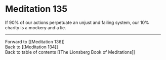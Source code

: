 # Meditation 135

If 90% of our actions perpetuate an unjust and failing system, our 10% charity is a mockery and a lie. 

___

Forward to [[Meditation 136]]  
Back to [[Meditation 134]]  
Back to table of contents [[The Lionsberg Book of Meditations]]  